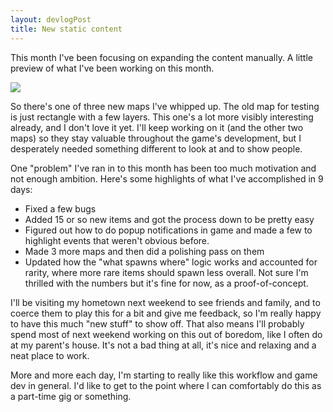 ```yaml
---
layout: devlogPost	
title: New static content
---
```


This month I've been focusing on expanding the content manually. A little preview of what I've been working on this month.

<a href="{{site.url}}/images/new-static-map.png">
<img src="{{site.url}}/images/new-static-map.png"/>
</a>

So there's one of three new maps I've whipped up. The old map for testing is just rectangle with a few layers. This one's a lot more visibly interesting already, and I don't love it yet. I'll keep working on it (and the other two maps) so they stay valuable throughout the game's development, but I desperately needed something different to look at and to show people.

One "problem" I've ran in to this month has been too much motivation and not enough ambition. Here's some highlights of what I've accomplished in 9 days:

* Fixed a few bugs
* Added 15 or so new items and got the process down to be pretty easy
* Figured out how to do popup notifications in game and made a few to highlight events that weren't obvious before.
* Made 3 more maps and then did a polishing pass on them
* Updated how the "what spawns where" logic works and accounted for rarity, where more rare items should spawn less overall. Not sure I'm thrilled with the numbers but it's fine for now, as a proof-of-concept.

I'll be visiting my hometown next weekend to see friends and family, and to coerce them to play this for a bit and give me feedback, so I'm really happy to have this much "new stuff" to show off. That also means I'll probably spend most of next weekend working on this out of boredom, like I often do at my parent's house. It's not a bad thing at all, it's nice and relaxing and a neat place to work.

More and more each day, I'm starting to really like this workflow and game dev in general. I'd like to get to the point where I can comfortably do this as a part-time gig or something.